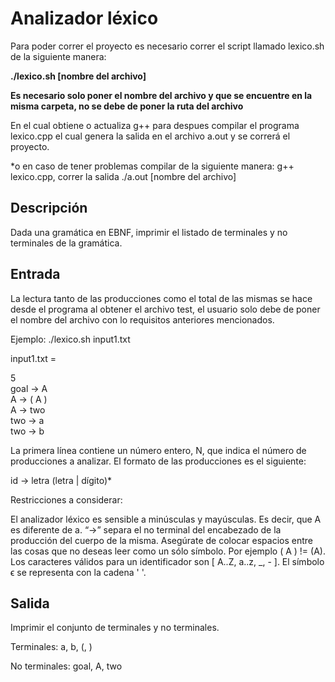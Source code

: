 # Analizador léxico

Para poder correr el proyecto es necesario correr el script llamado lexico.sh de la siguiente manera:

**./lexico.sh [nombre del archivo]**

**Es necesario solo poner el nombre del archivo y que se encuentre en la misma carpeta, no se debe de poner la ruta del archivo**

En el cual obtiene o actualiza g++ para despues compilar el programa lexico.cpp el cual genera la salida en el archivo a.out y se correrá el proyecto.

*o en caso de tener problemas compilar de la siguiente manera: g++ lexico.cpp, correr la salida ./a.out [nombre del archivo]

## Descripción
Dada una gramática en EBNF, imprimir el listado de terminales y no terminales de la gramática.

## Entrada

La lectura tanto de las producciones como el total de las mismas se hace desde el programa al obtener el archivo test, el usuario solo debe de poner el nombre del archivo con lo requisitos anteriores mencionados.

Ejemplo:
./lexico.sh input1.txt

input1.txt =

5 <br>
goal -> A<br>
A -> ( A )<br>
A -> two<br>
two -> a<br>
two -> b<br>

La primera línea contiene un número entero, N, que indica el número de producciones a analizar. El formato de las producciones es el siguiente:

id -> letra (letra | dígito)*

Restricciones a considerar:

El analizador léxico es sensible a minúsculas y mayúsculas. Es decir, que A es diferente de a.
“->” separa el no terminal del encabezado de la producción del cuerpo de la misma.
Asegúrate de colocar espacios entre las cosas que no deseas leer como un sólo símbolo. Por ejemplo ( A ) != (A).
Los caracteres válidos para un identificador son [ A..Z, a..z, _, - ]. El símbolo 
ϵ se representa con la cadena ' '.

## Salida
Imprimir el conjunto de terminales y no terminales.

Terminales: a, b, (, )


No terminales: goal, A, two

